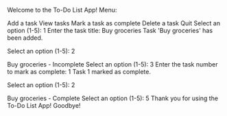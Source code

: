 Welcome to the To-Do List App! Menu:

Add a task
View tasks
Mark a task as complete
Delete a task
Quit
Select an option (1-5): 1 Enter the task title: Buy groceries Task 'Buy groceries' has been added.

Select an option (1-5): 2

Buy groceries - Incomplete
Select an option (1-5): 3 Enter the task number to mark as complete: 1 Task 1 marked as complete.

Select an option (1-5): 2

Buy groceries - Complete
Select an option (1-5): 5 Thank you for using the To-Do List App! Goodbye!
